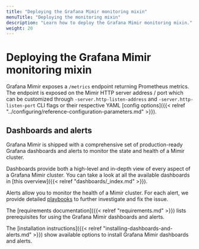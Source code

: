 ```yaml
---
title: "Deploying the Grafana Mimir monitoring mixin"
menuTitle: "Deploying the monitoring mixin"
description: "Learn how to deploy the Grafana Mimir monitoring mixin."
weight: 20
---
```


# Deploying the Grafana Mimir monitoring mixin

Grafana Mimir exposes a `/metrics` endpoint returning Prometheus metrics.
The endpoint is exposed on the Mimir HTTP server address / port which can be customized through `-server.http-listen-address` and `-server.http-listen-port` CLI flags or their respective YAML [config options]({{< relref "../configuring/reference-configuration-parameters.md" >}}).

## Dashboards and alerts

Grafana Mimir is shipped with a comprehensive set of production-ready Grafana dashboards and alerts to monitor the state and health of a Mimir cluster.

Dashboards provide both a high-level and in-depth view of every aspect of a Grafana Mimir cluster.
You can take a look at all the available dashboards in [this overview]({{< relref "dashboards/_index.md" >}}).

Alerts allow you to monitor the health of a Mimir cluster. For each alert, we provide detailed [playbooks](https://github.com/grafana/mimir/blob/main/operations/mimir-mixin/docs/playbooks.md) to further investigate and fix the issue.

The [requirements documentation]({{< relref "requirements.md" >}}) lists prerequisites for using the Grafana Mimir dashboards and alerts.

The [installation instructions]({{< relref "installing-dashboards-and-alerts.md" >}}) show available options to install Grafana Mimir dashboards and alerts.
